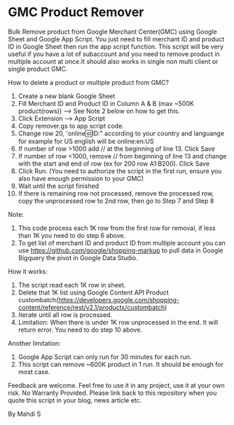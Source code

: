 # GMC Product Remover
Bulk Remove product from Google Merchant Center(GMC) using Google Sheet and Google App Script. You just need to fill merchant ID and product ID in Google Sheet then run the app script function. This script will be very useful if you have a lot of subaccount and you need to remove product in multiple account at once.It should also works in single non multi client or single product GMC.


How to delete a product or multiple product from GMC?

1. Create a new blank Google Sheet 
2. Fill Merchant ID and Product ID in Column A & B (max ~500K product(rows)) --> See Note 2 below on how to get this.
3. Click Extension --> App Script
4. Copy remover.gs to app script code.
5. Change row 20, 'online:id:ID:" according to your country and languange for example for US english will be online:en:US
6. If number of row >1000 add // at the beginning of line 13. Click Save
7. If number of row <1000, remove // from beginning of line 13 and change with the start and end of row (ex  for 200 row A1:B200). Click Save
8. Click Run. (You need to authorize the script in the first run, ensure you also have enough permission to your GMC)
9. Wait until the script finished
10. If there is remaining row not processed, remove the processed row, copy the unprocessed row to  2nd row, then go to Step 7 and Step 8



Note: 
1. This code process each 1K row from the first row for removal, if less than 1K you need to do step 6 above.
2. To get list of merchant ID and product ID from multiple account you can use https://github.com/google/shopping-markup to pull data in Google Bigquery the pivot in Google Data Studio.


How it works:
1. The script read each 1K row in sheet.
2. Delete that 1K list using Google Content API Product custombatch(https://developers.google.com/shopping-content/reference/rest/v2.1/products/custombatch)
3. Iterate until all row is processed.
4. Limitation: When there is under 1K row unprocessed in the end. It will return error. You need to do step 10 above.

Another limitation:
1. Google App Script can only run for 30 minutes for each run.
2. This script can remove ~600K product in 1 run. It should be enough for most case.


Feedback  are welcome. Feel free to use it in any project, use it at your own risk. No Warranty Provided. 
Please link back to this repository when you quote this script in your blog, news article etc.


By Mahdi S


